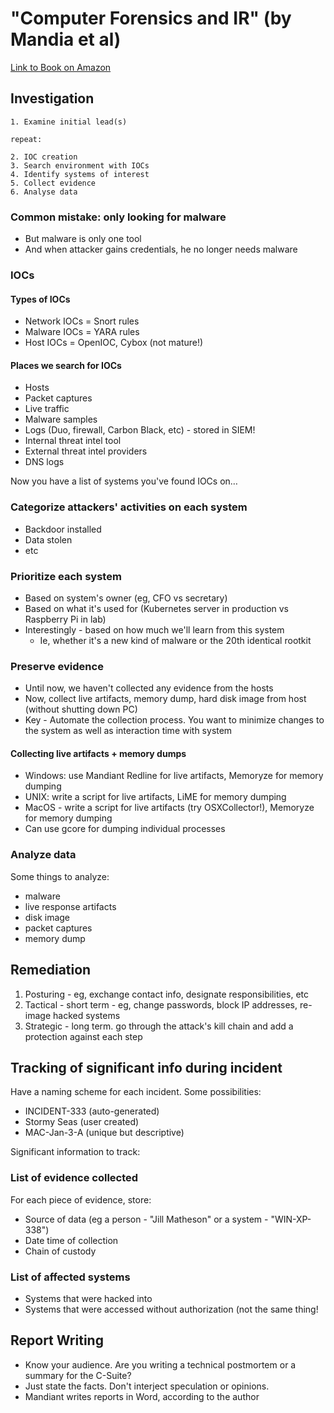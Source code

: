 # "Computer Forensics and IR" (by Mandia et al)

[Link to Book on Amazon](https://www.amazon.com/Incident-Response-Computer-Forensics-Third/dp/0071798684)

## Investigation

```
1. Examine initial lead(s)

repeat:

2. IOC creation
3. Search environment with IOCs
4. Identify systems of interest
5. Collect evidence
6. Analyse data
```

### Common mistake: only looking for malware

- But malware is only one tool
- And when attacker gains credentials, he no longer needs malware

### IOCs

#### Types of IOCs

- Network IOCs = Snort rules
- Malware IOCs = YARA rules
- Host IOCs = OpenIOC, Cybox (not mature!)

#### Places we search for IOCs

- Hosts
- Packet captures
- Live traffic
- Malware samples
- Logs (Duo, firewall, Carbon Black, etc) - stored in SIEM!
- Internal threat intel tool
- External threat intel providers
- DNS logs

Now you have a list of systems you've found IOCs on…

### Categorize attackers' activities on each system

- Backdoor installed
- Data stolen
- etc

### Prioritize each system

- Based on system's owner (eg, CFO vs secretary)
- Based on what it's used for (Kubernetes server in production vs Raspberry Pi in lab)
- Interestingly - based on how much we'll learn from this system
  - Ie, whether it's a new kind of malware or the 20th identical rootkit

### Preserve evidence

- Until now, we haven't collected any evidence from the hosts
- Now, collect live artifacts, memory dump, hard disk image from host (without shutting down PC)
- Key - Automate the collection process. You want to minimize changes to the system
  as well as interaction time with system

#### Collecting live artifacts + memory dumps

- Windows: use Mandiant Redline for live artifacts, Memoryze for memory dumping
- UNIX: write a script for live artifacts, LiME for memory dumping
- MacOS - write a script for live artifacts (try OSXCollector!), Memoryze for memory dumping
- Can use gcore for dumping individual processes

### Analyze data

Some things to analyze:

- malware
- live response artifacts
- disk image
- packet captures
- memory dump

## Remediation

1. Posturing - eg, exchange contact info, designate responsibilities, etc
2. Tactical - short term - eg, change passwords, block IP addresses, re-image hacked systems
3. Strategic - long term. go through the attack's kill chain and add a protection against each step

## Tracking of significant info during incident

Have a naming scheme for each incident. Some possibilities:

- INCIDENT-333 (auto-generated)
- Stormy Seas (user created)
- MAC-Jan-3-A (unique but descriptive)

Significant information to track:

### List of evidence collected

For each piece of evidence, store:

- Source of data (eg a person - "Jill Matheson" or a system - "WIN-XP-338")
- Date time of collection
- Chain of custody

### List of affected systems

- Systems that were hacked into
- Systems that were accessed without authorization (not the same thing!

## Report Writing

- Know your audience. Are you writing a technical postmortem or a summary for the C-Suite?
- Just state the facts. Don't interject speculation or opinions.
- Mandiant writes reports in Word, according to the author
